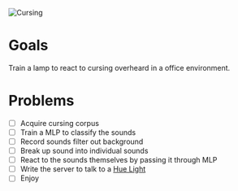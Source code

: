 ![Cursing](http://www.howdesign.com/wp-content/uploads/cursing-symbols2.jpg)

Goals
=====

Train a lamp to react to cursing overheard in a office environment.

Problems
========

- [ ] Acquire cursing corpus
- [ ] Train a MLP to classify the sounds
- [ ] Record sounds filter out background
- [ ] Break up sound into individual sounds
- [ ] React to the sounds themselves by passing it through MLP
- [ ] Write the server to talk to a [Hue Light](http://www2.meethue.com/en-us/about-hue/what-hue-does/)
- [ ] Enjoy
